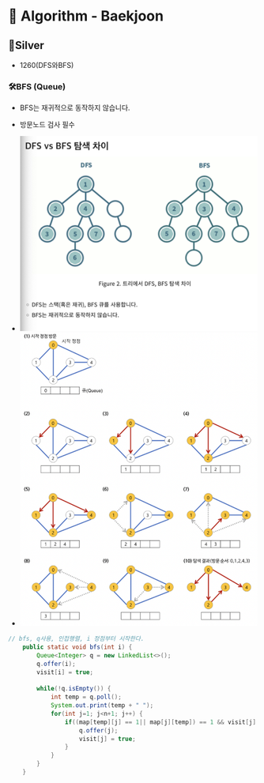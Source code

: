 # 🧸 Algorithm - Baekjoon


## 📍Silver
- 1260(DFS와BFS)

### 🛠BFS (Queue)
- BFS는 재귀적으로 동작하지 않습니다.
- 방문노드 검사 필수

- <img src="../Image/BFSvsDFS.png" weight = "300">
- <img src="../Image/BFS.png" weight = "300">


```java
// bfs, q사용, 인접행렬, i 정점부터 시작한다.
	public static void bfs(int i) {
		Queue<Integer> q = new LinkedList<>();
		q.offer(i);
		visit[i] = true;
		
		while(!q.isEmpty()) {
			int temp = q.poll();
			System.out.print(temp + " ");
			for(int j=1; j<n+1; j++) {
				if((map[temp][j] == 1|| map[j][temp]) == 1 && visit[j] == false) {
					q.offer(j);
					visit[j] = true;
				}
			}
		}
	}
```